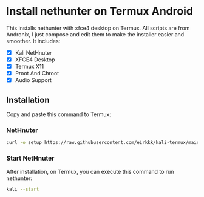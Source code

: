 # Install nethunter on Termux Android

This installs nethunter with xfce4 desktop on Termux. All scripts are from Andronix, I just compose and edit them to make the installer easier and smoother. It includes:

- [x] Kali NetHnuter 
- [x] XFCE4 Desktop
- [x] Termux X11
- [x] Proot And Chroot
- [x] Audio Support

## Installation

Copy and paste this command to Termux:

### NetHnuter 

```bash
curl -o setup https://raw.githubusercontent.com/eirkkk/kali-termux/main/setup && chmod +x setup && ./setup && rm setup
```

### Start NetHnuter
After installation, on Termux, you can execute this command to run nethunter:

```bash
kali --start
```


